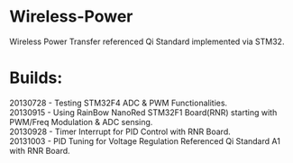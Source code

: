 Wireless-Power
==============

Wireless Power Transfer referenced Qi Standard implemented via STM32.

Builds:
=======

20130728 - Testing STM32F4 ADC & PWM Functionalities.<br>
20130915 - Using RainBow NanoRed STM32F1 Board(RNR) starting with PWM/Freq Modulation & ADC sensing.<br>
20130928 - Timer Interrupt for PID Control with RNR Board.<br>
20131003 - PID Tuning for Voltage Regulation Referenced Qi Standard A1 with RNR Board.<br>
